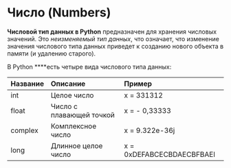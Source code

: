 # Число \(Numbers\)

**Числовой тип данных в Python** предназначен для хранения числовых значений. Это _неизменяемый тип данных_, что означает, что изменение значения числового типа данных приведет к созданию нового объекта в памяти \(и удалению старого\).

В Python ****есть четыре вида числового типа данных:

| Название | Описание | Пример |
| :--- | :--- | :--- |
| int | Целое число | x = 331312 |
| float | Число с плавающей точкой | x = - 0,33333 |
| complex | Комплексное число | x = 9.322e-36j |
| long | Длинное целое число | x = 0xDEFABCECBDAECBFBAEl |

